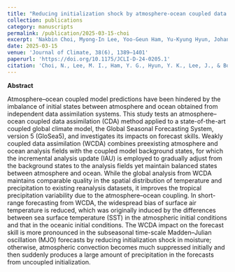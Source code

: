 ```yaml
---
title: "Reducing initialization shock by atmosphere-ocean coupled data assimilation and its impacts on the subseasonal prediction skill"
collection: publications
category: manuscripts
permalink: /publication/2025-03-15-choi
excerpt: 'Nakbin Choi, Myong-In Lee, Yoo-Geun Ham, Yu-Kyung Hyun, Johan Lee, and Kyung-On Boo'
date: 2025-03-15
venue: 'Journal of Climate, 38(6), 1389–1401'
paperurl: 'https://doi.org/10.1175/JCLI-D-24-0205.1'
citation: 'Choi, N., Lee, M. I., Ham, Y. G., Hyun, Y. K., Lee, J., & Boo, K. O. (2025). Reducing initialization shock by atmosphere-ocean coupled data assimilation and its impacts on the subseasonal prediction skill. Journal of Climate, 38(6), 1389-1401.'
---
```


**Abstract**

Atmosphere–ocean coupled model predictions have been hindered by the imbalance of initial states between atmosphere and ocean obtained from independent data assimilation systems. This study tests an atmosphere–ocean coupled data assimilation (CDA) method applied to a state-of-the-art coupled global climate model, the Global Seasonal Forecasting System, version 5 (GloSea5), and investigates its impacts on forecast skills. Weakly coupled data assimilation (WCDA) combines preexisting atmosphere and ocean analysis fields with the coupled model background states, for which the incremental analysis update (IAU) is employed to gradually adjust from the background states to the analysis fields yet maintain balanced states between atmosphere and ocean. While the global analysis from WCDA maintains comparable quality in the spatial distribution of temperature and precipitation to existing reanalysis datasets, it improves the tropical precipitation variability due to the atmosphere–ocean coupling. In short-range forecasting from WCDA, the widespread bias of surface air temperature is reduced, which was originally induced by the differences between sea surface temperature (SST) in the atmospheric initial conditions and that in the oceanic initial conditions. The WCDA impact on the forecast skill is more pronounced in the subseasonal time-scale Madden–Julian oscillation (MJO) forecasts by reducing initialization shock in moisture; otherwise, atmospheric convection becomes much suppressed initially and then suddenly produces a large amount of precipitation in the forecasts from uncoupled initialization.
